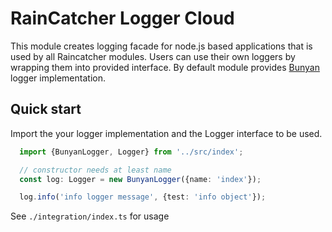 # RainCatcher Logger Cloud

This module creates logging facade for node.js based applications that is used by all Raincatcher modules.
Users can use their own loggers by wrapping them into provided interface.
By default module provides [Bunyan](https://www.npmjs.com/package/bunyan) logger implementation.

## Quick start

Import the your logger implementation and the Logger interface to be used.
```typescript
  import {BunyanLogger, Logger} from '../src/index';

  // constructor needs at least name
  const log: Logger = new BunyanLogger({name: 'index'});

  log.info('info logger message', {test: 'info object'});
```

See `./integration/index.ts` for usage


